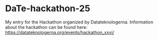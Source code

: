# DaTe-hackathon-25
My entry for the Hackathon organized by Datateknologerna. Information about the hackathon can be found here: https://datateknologerna.org/events/hackathon_xxvi/
